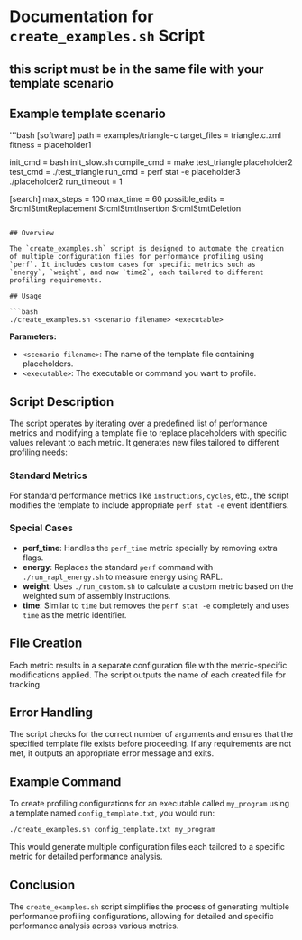 
# Documentation for `create_examples.sh` Script
## this script must be in the same file with your template scenario

## Example template scenario 

'''bash
[software]
path = examples/triangle-c
target_files =
    triangle.c.xml
fitness = placeholder1

init_cmd = bash init_slow.sh
compile_cmd = make test_triangle placeholder2
test_cmd = ./test_triangle
run_cmd = perf stat -e placeholder3 ./placeholder2
run_timeout = 1

[search]
max_steps = 100
max_time = 60
possible_edits =
    SrcmlStmtReplacement
    SrcmlStmtInsertion
    SrcmlStmtDeletion

```

## Overview

The `create_examples.sh` script is designed to automate the creation of multiple configuration files for performance profiling using `perf`. It includes custom cases for specific metrics such as `energy`, `weight`, and now `time2`, each tailored to different profiling requirements.

## Usage

```bash
./create_examples.sh <scenario filename> <executable>
```

**Parameters:**
- `<scenario filename>`: The name of the template file containing placeholders.
- `<executable>`: The executable or command you want to profile.

## Script Description

The script operates by iterating over a predefined list of performance metrics and modifying a template file to replace placeholders with specific values relevant to each metric. It generates new files tailored to different profiling needs:

### Standard Metrics

For standard performance metrics like `instructions`, `cycles`, etc., the script modifies the template to include appropriate `perf stat -e` event identifiers.

### Special Cases

- **perf_time**: Handles the `perf_time` metric specially by removing extra flags.
- **energy**: Replaces the standard `perf` command with `./run_rapl_energy.sh` to measure energy using RAPL.
- **weight**: Uses `./run_custom.sh` to calculate a custom metric based on the weighted sum of assembly instructions.
- **time**: Similar to `time` but removes the `perf stat -e` completely and uses `time` as the metric identifier.

## File Creation

Each metric results in a separate configuration file with the metric-specific modifications applied. The script outputs the name of each created file for tracking.

## Error Handling

The script checks for the correct number of arguments and ensures that the specified template file exists before proceeding. If any requirements are not met, it outputs an appropriate error message and exits.

## Example Command

To create profiling configurations for an executable called `my_program` using a template named `config_template.txt`, you would run:

```bash
./create_examples.sh config_template.txt my_program
```

This would generate multiple configuration files each tailored to a specific metric for detailed performance analysis.

## Conclusion

The `create_examples.sh` script simplifies the process of generating multiple performance profiling configurations, allowing for detailed and specific performance analysis across various metrics.